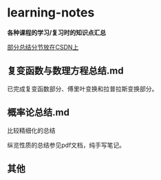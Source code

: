 # learning-notes

**各种课程的学习/复习时的知识点汇总**

[部分总结分节放在CSDN上](https://mp.csdn.net/mp_blog/manage/article?spm=1000.2115.3001.5448)

## 复变函数与数理方程总结.md

已完成复变函数部分、傅里叶变换和拉普拉斯变换部分。

## 概率论总结.md

比较精细化的总结

纵览性质的总结参见pdf文档，纯手写笔记。

## 其他
